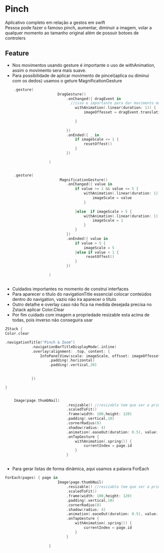 # Pinch 
Aplicativo completo em relação a gestos em swift</br>
Pessoa pode fazer o famoso pinch, aumentar, diminuir a imagem, volar a qualquer momento ao tamanho original além de possuir botoes de controlers

## Feature
- Nos movimentos usando gesture é importante o uso de withAnimation, assim o movimento sera mais suave.
- Para possibilidade de aplicar movimento de pincel(aplica ou diminui com os dedos) usamos  o geture MagnificationGesture


```swift
	.gesture(
						DragGesture()
							.onChanged({ dragEvent in
							  //isso e importante para dar movimento mais suave
								withAnimation(.linear(duration: 1)) {
									imageOffesset = dragEvent.translation
									
								}
								
							})
							.onEnded({ _ in
								if imageScale <= 1 {
									resetOffest()
								}
							})
						
					)


	.gesture(
						 MagnificationGesture()
							.onChanged({ value in
								if value >= 1 && value <= 5 {
									withAnimation(.linear(duration: 1)) {
										imageScale = value
									}
									
								}else  if imageScale > 5 {
									withAnimation(.linear(duration: 1)) {
										imageScale = 1
									}
								}
							})
							.onEnded({ value in
								if value > 5 {
									imageScale = 5
								}else if value < 1 {
									 resetOffest()
								}
							})
						 
					)

```

##
- Cuidados importantes no momento de construí interfaces 
- Para aparecer o título do navigationTitle essencial colocar conteúdos dentro do navigation, vazio não ira aparecer o título
- Outro detalhe e overlay caso não fica na medida desejada precisa no Zstack aplicar Color.Clear
- Por fim cuidado com imagem a propriedade resizable esta acima de todas, pois inverso não conseguira usar

```swift
ZStack {
Color.clear

.navigationTitle("Pinch & Zoom") 
			.navigationBarTitleDisplayMode(.inline)
			.overlay(alignment: .top, content: {
				InfoPanelView(scale: imageScale, offsset: imageOffesset)
					.padding(.horizontal)
					.padding(.vertical,30)
				
				
			})

}


	Image(page.thumbNail)
							.resizable() //resizable tem que ser a primeira propriedade se não ira acusar erro
							.scaledToFit()
							.frame(width: 100,height: 120)
							.padding(.vertical,10)
							.cornerRadius(8)
							.shadow(radius: 4)
							.animation(.easeOut(duration: 0.5), value: drawerIsOpen)
							.onTapGesture {
								withAnimation(.spring()) {
									currentIndex = page.id
								}
							}

```
##
- Para gerar listas de forma dinâmica, aqui usamos a palavra ForEach


```swift
ForEach(pages) { page in
						Image(page.thumbNail)
							.resizable() //resizable tem que ser a primeira propriedade se não ira acusar erro
							.scaledToFit()
							.frame(width: 100,height: 120)
							.padding(.vertical,10)
							.cornerRadius(8)
							.shadow(radius: 4)
							.animation(.easeOut(duration: 0.5), value: drawerIsOpen)
							.onTapGesture {
								withAnimation(.spring()) {
									currentIndex = page.id
								}
							}
			
					}




```



